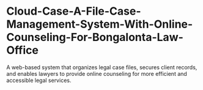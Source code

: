 # Cloud-Case-A-File-Case-Management-System-With-Online-Counseling-For-Bongalonta-Law-Office
A web-based system that organizes legal case files, secures client records, and enables lawyers to provide online counseling for more efficient and accessible legal services.
